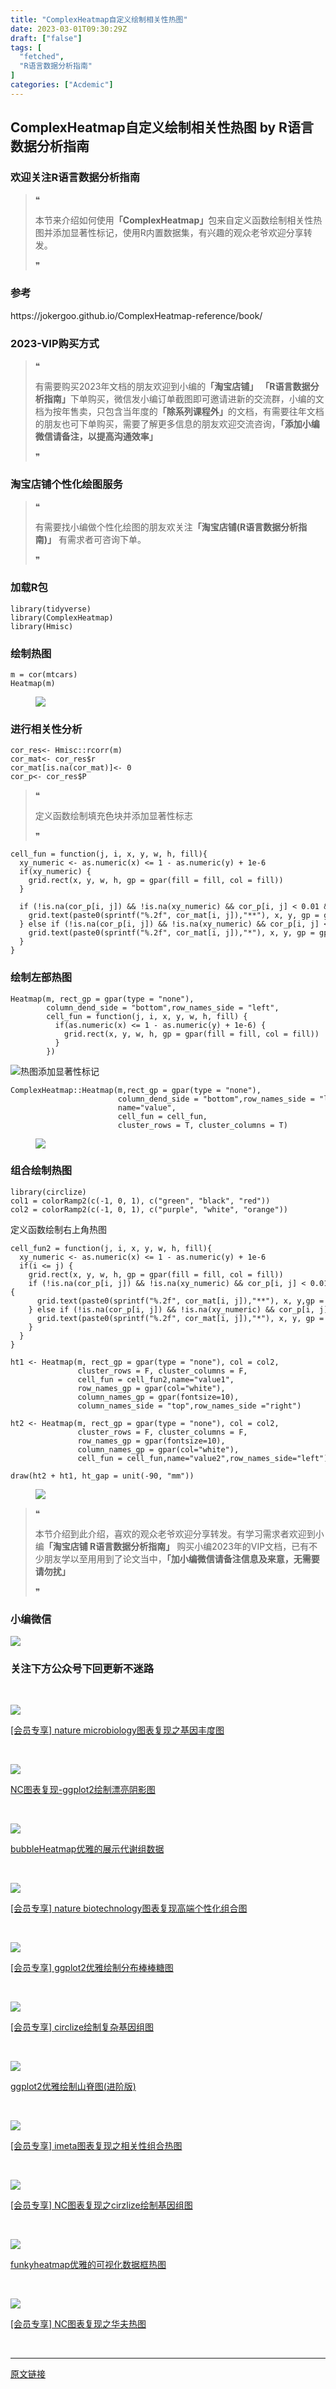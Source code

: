 ```yaml
---
title: "ComplexHeatmap自定义绘制相关性热图"
date: 2023-03-01T09:30:29Z
draft: ["false"]
tags: [
  "fetched",
  "R语言数据分析指南"
]
categories: ["Acdemic"]
---
```

ComplexHeatmap自定义绘制相关性热图 by R语言数据分析指南
------
<div><section data-tool="mdnice编辑器" data-website="https://www.mdnice.com"><h3 data-tool="mdnice编辑器"><span></span><span><span></span>欢迎关注R语言数据分析指南</span><span></span></h3><blockquote data-tool="mdnice编辑器"><span>❝</span><p>本节来介绍如何使用<strong>「ComplexHeatmap」</strong>包来自定义函数绘制相关性热图并添加显著性标记，使用R内置数据集，有兴趣的观众老爷欢迎分享转发。</p><span>❞</span></blockquote><h3 data-tool="mdnice编辑器"><span></span><span><span></span>参考</span><span></span></h3><p data-tool="mdnice编辑器">https://jokergoo.github.io/ComplexHeatmap-reference/book/</p><h3 data-tool="mdnice编辑器"><span></span><span><span></span>2023-VIP购买方式</span><span></span></h3><blockquote data-tool="mdnice编辑器"><span>❝</span><p>有需要购买2023年文档的朋友欢迎到小编的<strong>「淘宝店铺」</strong> <strong>「R语言数据分析指南」</strong>下单购买，微信发小编订单截图即可邀请进新的交流群，小编的文档为按年售卖，只包含当年度的<strong>「除系列课程外」</strong>的文档，有需要往年文档的朋友也可下单购买，需要了解更多信息的朋友欢迎交流咨询，<strong>「添加小编微信请备注，以提高沟通效率」</strong></p><span>❞</span></blockquote><h3 data-tool="mdnice编辑器"><span></span><span><span></span>淘宝店铺个性化绘图服务</span><span></span></h3><blockquote data-tool="mdnice编辑器"><span>❝</span><p>有需要找小编做个性化绘图的朋友欢关注<strong>「淘宝店铺(R语言数据分析指南)」</strong> 有需求者可咨询下单。</p><span>❞</span></blockquote><h3 data-tool="mdnice编辑器"><span></span><span><span></span>加载R包</span><span></span></h3><pre data-tool="mdnice编辑器"><span></span><code><span>library</span>(tidyverse)<br><span>library</span>(ComplexHeatmap)<br><span>library</span>(Hmisc)<br></code></pre><h3 data-tool="mdnice编辑器"><span></span><span><span></span>绘制热图</span><span></span></h3><pre data-tool="mdnice编辑器"><span></span><code>m = cor(mtcars)<br>Heatmap(m)<br></code></pre><figure data-tool="mdnice编辑器"><img data-ratio="0.7825278810408922" data-src="https://mmbiz.qpic.cn/mmbiz_png/EibnicgwScTAYVpAvELWMy24QAHI52f3DUe4wYicoqSxkDh72PgbOZkVibPvEzDG63MFJkwQCElqOQBvI8hXFblmfw/640?wx_fmt=png" data-type="png" data-w="538" src="https://mmbiz.qpic.cn/mmbiz_png/EibnicgwScTAYVpAvELWMy24QAHI52f3DUe4wYicoqSxkDh72PgbOZkVibPvEzDG63MFJkwQCElqOQBvI8hXFblmfw/640?wx_fmt=png"></figure><h3 data-tool="mdnice编辑器"><span></span><span><span></span>进行相关性分析</span><span></span></h3><pre data-tool="mdnice编辑器"><span></span><code>cor_res&lt;- Hmisc::rcorr(m) <br>cor_mat&lt;- cor_res$r<br>cor_mat[is.na(cor_mat)]&lt;- <span>0</span><br>cor_p&lt;- cor_res$P<br></code></pre><blockquote data-tool="mdnice编辑器"><span>❝</span><p>定义函数绘制填充色块并添加显著性标志</p><span>❞</span></blockquote><pre data-tool="mdnice编辑器"><span></span><code>cell_fun = <span>function</span>(j, i, x, y, w, h, fill){<br>  xy_numeric &lt;- as.numeric(x) &lt;= <span>1</span> - as.numeric(y) + <span>1e-6</span><br>  <span>if</span>(xy_numeric) {<br>    grid.rect(x, y, w, h, gp = gpar(fill = fill, col = fill))<br>  }<br>  <br>  <span>if</span> (!is.na(cor_p[i, j]) &amp;&amp; !is.na(xy_numeric) &amp;&amp; cor_p[i, j] &lt; <span>0.01</span> &amp; xy_numeric) {<br>    grid.text(paste0(sprintf(<span>"%.2f"</span>, cor_mat[i, j]),<span>"**"</span>), x, y, gp = gpar(fontsize = <span>8</span>))<br>  } <span>else</span> <span>if</span> (!is.na(cor_p[i, j]) &amp;&amp; !is.na(xy_numeric) &amp;&amp; cor_p[i, j] &lt; <span>0.01</span> &amp; xy_numeric) {<br>    grid.text(paste0(sprintf(<span>"%.2f"</span>, cor_mat[i, j]),<span>"*"</span>), x, y, gp = gpar(fontsize = <span>8</span>))<br>  }<br>}<br></code></pre><h3 data-tool="mdnice编辑器"><span></span><span><span></span>绘制左部热图</span><span></span></h3><pre data-tool="mdnice编辑器"><span></span><code>Heatmap(m, rect_gp = gpar(type = <span>"none"</span>),<br>        column_dend_side = <span>"bottom"</span>,row_names_side = <span>"left"</span>,<br>        cell_fun = <span>function</span>(j, i, x, y, w, h, fill) {<br>          <span>if</span>(as.numeric(x) &lt;= <span>1</span> - as.numeric(y) + <span>1e-6</span>) {<br>            grid.rect(x, y, w, h, gp = gpar(fill = fill, col = fill))<br>          }<br>        })<br></code></pre><p data-tool="mdnice编辑器"><img data-ratio="0.7825278810408922" data-src="https://mmbiz.qpic.cn/mmbiz_png/EibnicgwScTAYVpAvELWMy24QAHI52f3DU5TAq2gjDmUN16QJRzzEDYc04z2fNc74Uee1vcUcS9oyUYouoj6XbJw/640?wx_fmt=png" data-type="png" data-w="538" src="https://mmbiz.qpic.cn/mmbiz_png/EibnicgwScTAYVpAvELWMy24QAHI52f3DU5TAq2gjDmUN16QJRzzEDYc04z2fNc74Uee1vcUcS9oyUYouoj6XbJw/640?wx_fmt=png">热图添加显著性标记</p><pre data-tool="mdnice编辑器"><span></span><code>ComplexHeatmap::Heatmap(m,rect_gp = gpar(type = <span>"none"</span>),<br>                        column_dend_side = <span>"bottom"</span>,row_names_side = <span>"left"</span>,<br>                        name=<span>"value"</span>,<br>                        cell_fun = cell_fun,<br>                        cluster_rows = <span>T</span>, cluster_columns = <span>T</span>)<br></code></pre><figure data-tool="mdnice编辑器"><img data-ratio="0.7328358208955223" data-src="https://mmbiz.qpic.cn/mmbiz_png/EibnicgwScTAYVpAvELWMy24QAHI52f3DUpvs8E9Ht1f4WT50VQKCQWjkWLsMVHJstL6eibf1hbS8xcEmLwK6ChPA/640?wx_fmt=png" data-type="png" data-w="670" src="https://mmbiz.qpic.cn/mmbiz_png/EibnicgwScTAYVpAvELWMy24QAHI52f3DUpvs8E9Ht1f4WT50VQKCQWjkWLsMVHJstL6eibf1hbS8xcEmLwK6ChPA/640?wx_fmt=png"></figure><h3 data-tool="mdnice编辑器"><span></span><span><span></span>组合绘制热图</span><span></span></h3><pre data-tool="mdnice编辑器"><span></span><code><span>library</span>(circlize)<br>col1 = colorRamp2(c(-<span>1</span>, <span>0</span>, <span>1</span>), c(<span>"green"</span>, <span>"black"</span>, <span>"red"</span>))<br>col2 = colorRamp2(c(-<span>1</span>, <span>0</span>, <span>1</span>), c(<span>"purple"</span>, <span>"white"</span>, <span>"orange"</span>))<br></code></pre><p data-tool="mdnice编辑器">定义函数绘制右上角热图</p><pre data-tool="mdnice编辑器"><span></span><code>cell_fun2 = <span>function</span>(j, i, x, y, w, h, fill){<br>  xy_numeric &lt;- as.numeric(x) &lt;= <span>1</span> - as.numeric(y) + <span>1e-6</span><br>  <span>if</span>(i &lt;= j) {<br>    grid.rect(x, y, w, h, gp = gpar(fill = fill, col = fill))<br>    <span>if</span> (!is.na(cor_p[i, j]) &amp;&amp; !is.na(xy_numeric) &amp;&amp; cor_p[i, j] &lt; <span>0.01</span>){<br>      grid.text(paste0(sprintf(<span>"%.2f"</span>, cor_mat[i, j]),<span>"**"</span>), x, y,gp = gpar(fontsize =<span>6</span>))<br>    } <span>else</span> <span>if</span> (!is.na(cor_p[i, j]) &amp;&amp; !is.na(xy_numeric) &amp;&amp; cor_p[i, j] &lt;= <span>0.05</span>) {<br>      grid.text(paste0(sprintf(<span>"%.2f"</span>, cor_mat[i, j]),<span>"*"</span>), x, y, gp = gpar(fontsize = <span>6</span>))<br>    }<br>  }<br>}<br></code></pre><pre data-tool="mdnice编辑器"><span></span><code>ht1 &lt;- Heatmap(m, rect_gp = gpar(type = <span>"none"</span>), col = col2,<br>               cluster_rows = <span>F</span>, cluster_columns = <span>F</span>,<br>               cell_fun = cell_fun2,name=<span>"value1"</span>,<br>               row_names_gp = gpar(col=<span>"white"</span>),<br>               column_names_gp = gpar(fontsize=<span>10</span>),<br>               column_names_side = <span>"top"</span>,row_names_side =<span>"right"</span>)<br><br>ht2 &lt;- Heatmap(m, rect_gp = gpar(type = <span>"none"</span>), col = col2,<br>               cluster_rows = <span>F</span>, cluster_columns = <span>F</span>,<br>               row_names_gp = gpar(fontsize=<span>10</span>),<br>               column_names_gp = gpar(col=<span>"white"</span>),<br>               cell_fun = cell_fun,name=<span>"value2"</span>,row_names_side=<span>"left"</span>)<br></code></pre><pre data-tool="mdnice编辑器"><span></span><code>draw(ht2 + ht1, ht_gap = unit(-<span>90</span>, <span>"mm"</span>))<br></code></pre><figure data-tool="mdnice编辑器"><img data-ratio="0.7754532775453278" data-src="https://mmbiz.qpic.cn/mmbiz_png/EibnicgwScTAYVpAvELWMy24QAHI52f3DUdsvBdcm3nibJqSmicHsFmu6rRBtvY0y3AlFkLuPbiagRz75Z1mg9ec9sQ/640?wx_fmt=png" data-type="png" data-w="717" src="https://mmbiz.qpic.cn/mmbiz_png/EibnicgwScTAYVpAvELWMy24QAHI52f3DUdsvBdcm3nibJqSmicHsFmu6rRBtvY0y3AlFkLuPbiagRz75Z1mg9ec9sQ/640?wx_fmt=png"></figure><blockquote data-tool="mdnice编辑器"><span>❝</span><p>本节介绍到此介绍，喜欢的观众老爷欢迎分享转发。有学习需求者欢迎到小编<strong>「淘宝店铺 R语言数据分析指南」</strong> 购买小编2023年的VIP文档，已有不少朋友学以至用用到了论文当中，<strong>「加小编微信请备注信息及来意，无需要请勿扰」</strong></p><span>❞</span></blockquote><h3 data-tool="mdnice编辑器"><span></span><span><span></span>小编微信</span><span></span></h3><p><img data-galleryid="" data-ratio="1" data-s="300,640" data-src="https://mmbiz.qpic.cn/mmbiz_jpg/EibnicgwScTAaNu6sU2UCYkxFq9ibq75wuaO0lqFoYz1icUo4jh3N2icAWECmibgPvqyReur0FCp7JNKO0icnRAsbO9ug/640?wx_fmt=jpeg" data-type="jpeg" data-w="430" src="https://mmbiz.qpic.cn/mmbiz_jpg/EibnicgwScTAaNu6sU2UCYkxFq9ibq75wuaO0lqFoYz1icUo4jh3N2icAWECmibgPvqyReur0FCp7JNKO0icnRAsbO9ug/640?wx_fmt=jpeg"></p><h3 data-tool="mdnice编辑器"><span></span><span><span></span>关注下方公众号下回更新不迷路</span><span></span></h3><section><mp-common-profile data-pluginname="mpprofile" data-weui-theme="light" data-id="Mzg3MzQzNTYzMw==" data-headimg="http://mmbiz.qpic.cn/mmbiz_png/EibnicgwScTAZF0rpeZII9Ltl26VbVagriczTria1fib3XgjwwHEHFjPzkmGpqWDVVHBSzhENictUM2iavAKiaM5lc9USw/0?wx_fmt=png" data-nickname="R语言数据分析指南" data-alias="YanJANtwo" data-signature="R语言重症爱好者，喜欢绘制各种精美的图表，喜欢的小伙伴可以关注我，跟我一起学习" data-from="0" data-is_biz_ban="0"></mp-common-profile><p><br></p><section><a href="http://mp.weixin.qq.com/s?__biz=Mzg3MzQzNTYzMw==&amp;mid=2247501515&amp;idx=1&amp;sn=580f43228fef348c5bae59a7c58b19b2&amp;chksm=cee29e55f9951743086ea5eff394ab12b5539cc51904391eb8b0446fde202f79feb9bce7b3ad&amp;scene=21#wechat_redirect" data-linktype="1"><section><section><section data-mid=""><span data-positionback="static"><img data-ratio="0.42592592592592593" data-src="https://mmbiz.qpic.cn/mmbiz_jpg/EibnicgwScTAacoZo5Caqaq9qKTsJR4dg5OLscTbvmMAD6VEZtYx7NnVdng6Ta2icZHf5EicTGiaZ3FEKiaD84QnPOHA/640?wx_fmt=jpeg" data-w="1080" src="https://mmbiz.qpic.cn/mmbiz_jpg/EibnicgwScTAacoZo5Caqaq9qKTsJR4dg5OLscTbvmMAD6VEZtYx7NnVdng6Ta2icZHf5EicTGiaZ3FEKiaD84QnPOHA/640?wx_fmt=jpeg"></span></section><section data-mid=""><p>[会员专享] nature microbiology图表复现之基因丰度图</p></section></section></section></a></section><p><br></p><section><a href="http://mp.weixin.qq.com/s?__biz=Mzg3MzQzNTYzMw==&amp;mid=2247501490&amp;idx=1&amp;sn=c05b62a880b411855ed0d54a6c0ab57c&amp;chksm=cee29e2cf995173ac4515faf6e223e5610afb4685b7bd13b0914011868d80c7addb80190ea4c&amp;scene=21#wechat_redirect" data-linktype="1"><section><section><section data-mid=""><span data-positionback="static"><img data-ratio="0.4261780104712042" data-src="https://mmbiz.qpic.cn/mmbiz_jpg/EibnicgwScTAZ8IN8iaWib1mWicqL59OkdEbtPY9JUBxVIzuyMPj0eWbqyAM4siaTa3gOPic1qSicquuaibO2bu1F7n8PQQ/640?wx_fmt=jpeg" data-w="955" src="https://mmbiz.qpic.cn/mmbiz_jpg/EibnicgwScTAZ8IN8iaWib1mWicqL59OkdEbtPY9JUBxVIzuyMPj0eWbqyAM4siaTa3gOPic1qSicquuaibO2bu1F7n8PQQ/640?wx_fmt=jpeg"></span></section><section data-mid=""><p>NC图表复现-ggplot2绘制漂亮阴影图</p></section></section></section></a></section><p><br></p><section><a href="http://mp.weixin.qq.com/s?__biz=Mzg3MzQzNTYzMw==&amp;mid=2247501452&amp;idx=1&amp;sn=fdb378fd7dae2189db50a6a3ea0f87f1&amp;chksm=cee29e12f9951704569975965e1deb5602587091267a77b8624dd34d6a350671f8da763b05be&amp;scene=21#wechat_redirect" data-linktype="1"><section><section><section data-mid=""><span data-positionback="static"><img data-ratio="0.42470588235294116" data-src="https://mmbiz.qpic.cn/mmbiz_jpg/EibnicgwScTAYThl8YSCeDxKhn3aJGNrICB14FweaMfLKPO0j65ehH4MDwmyviab9059a5AqygXL9XeicJUlNVh49Q/640?wx_fmt=jpeg" data-w="850" src="https://mmbiz.qpic.cn/mmbiz_jpg/EibnicgwScTAYThl8YSCeDxKhn3aJGNrICB14FweaMfLKPO0j65ehH4MDwmyviab9059a5AqygXL9XeicJUlNVh49Q/640?wx_fmt=jpeg"></span></section><section data-mid=""><p>bubbleHeatmap优雅的展示代谢组数据</p></section></section></section></a></section><p><br></p><section><a href="http://mp.weixin.qq.com/s?__biz=Mzg3MzQzNTYzMw==&amp;mid=2247501425&amp;idx=1&amp;sn=e4023be2f4e69312474222c2b9d2499a&amp;chksm=cee29eeff99517f932eeaea90e1d79dafd7997c68fc70312815e3454d371aae27fce11768779&amp;scene=21#wechat_redirect" data-linktype="1"><section><section><section data-mid=""><span data-positionback="static"><img data-ratio="0.425" data-src="https://mmbiz.qpic.cn/mmbiz_jpg/EibnicgwScTAaTsiaAXVLAoxX8VR6EE4RRXCPiarXOiaxQ96Tm86wg6PvQZvhw60h2pttsPY1q31ibjoiag8GSOeKOX5Q/640?wx_fmt=jpeg" data-w="1080" src="https://mmbiz.qpic.cn/mmbiz_jpg/EibnicgwScTAaTsiaAXVLAoxX8VR6EE4RRXCPiarXOiaxQ96Tm86wg6PvQZvhw60h2pttsPY1q31ibjoiag8GSOeKOX5Q/640?wx_fmt=jpeg"></span></section><section data-mid=""><p>[会员专享] nature biotechnology图表复现高端个性化组合图</p></section></section></section></a></section><p><br></p><section><a href="http://mp.weixin.qq.com/s?__biz=Mzg3MzQzNTYzMw==&amp;mid=2247501313&amp;idx=1&amp;sn=de75bc4b7b362ab179adf95852bfc90e&amp;chksm=cee29e9ff995178901eab0c115fb20a6bdf928901570272ab51510240f7611c522443d3df764&amp;scene=21#wechat_redirect" data-linktype="1"><section><section><section data-mid=""><span data-positionback="static"><img data-ratio="0.42515723270440253" data-src="https://mmbiz.qpic.cn/mmbiz_jpg/EibnicgwScTAaDG03gujU0PGeKbopfKt3DiarGyfES5Onvoa8MdYZOnbbZUmia5XtZibLYlic3HUIvq0B9hemWT8emHA/640?wx_fmt=jpeg" data-w="795" src="https://mmbiz.qpic.cn/mmbiz_jpg/EibnicgwScTAaDG03gujU0PGeKbopfKt3DiarGyfES5Onvoa8MdYZOnbbZUmia5XtZibLYlic3HUIvq0B9hemWT8emHA/640?wx_fmt=jpeg"></span></section><section data-mid=""><p>[会员专享] ggplot2优雅绘制分布棒棒糖图</p></section></section></section></a></section><p><br></p><section><a href="http://mp.weixin.qq.com/s?__biz=Mzg3MzQzNTYzMw==&amp;mid=2247501232&amp;idx=1&amp;sn=48dcdaecd394a47759fc716590ed186b&amp;chksm=cee29d2ef9951438f6b8a2385ebc96b162d33878f81092f9fea62422b51a92fef93d2361385a&amp;scene=21#wechat_redirect" data-linktype="1"><section><section><section data-mid=""><span data-positionback="static"><img data-ratio="0.42444444444444446" data-src="https://mmbiz.qpic.cn/mmbiz_jpg/EibnicgwScTAZP20CGJ6EEn9qiaFUB00cic4fmOdicedBVxlibMUxJ75SdJCHVb2oJJn2fq9DaRs9ib1qWc9BtHyMqunQ/640?wx_fmt=jpeg" data-w="900" src="https://mmbiz.qpic.cn/mmbiz_jpg/EibnicgwScTAZP20CGJ6EEn9qiaFUB00cic4fmOdicedBVxlibMUxJ75SdJCHVb2oJJn2fq9DaRs9ib1qWc9BtHyMqunQ/640?wx_fmt=jpeg"></span></section><section data-mid=""><p>[会员专享] circlize绘制复杂基因组图</p></section></section></section></a></section><p><br></p><section><a href="http://mp.weixin.qq.com/s?__biz=Mzg3MzQzNTYzMw==&amp;mid=2247501195&amp;idx=1&amp;sn=4b580a378afa9ffd7f12c9cf1935a4eb&amp;chksm=cee29d15f99514037ac4ef377dae97642207cea3f9152aec3875614971eeabda6b7c70e20291&amp;scene=21#wechat_redirect" data-linktype="1"><section><section><section data-mid=""><span data-positionback="static"><img data-ratio="0.42407407407407405" data-src="https://mmbiz.qpic.cn/mmbiz_jpg/EibnicgwScTAZhwVpX7DYXjb5ibnJKVciaPVMu8wq05xCXBYZeX0vlVZaaetQkI5zPBwkJO9BpxFtgciaO20DIq9pPQ/640?wx_fmt=jpeg" data-w="1080" src="https://mmbiz.qpic.cn/mmbiz_jpg/EibnicgwScTAZhwVpX7DYXjb5ibnJKVciaPVMu8wq05xCXBYZeX0vlVZaaetQkI5zPBwkJO9BpxFtgciaO20DIq9pPQ/640?wx_fmt=jpeg"></span></section><section data-mid=""><p>ggplot2优雅绘制山脊图(进阶版)</p></section></section></section></a></section><p><br></p><section><a href="http://mp.weixin.qq.com/s?__biz=Mzg3MzQzNTYzMw==&amp;mid=2247501179&amp;idx=1&amp;sn=20951b9ff45d822349928cce2a12a5e5&amp;chksm=cee29de5f99514f39cff1e3c3e2d1087b6f06edbf78fd1b2979f68b1d374724cdfebbfef0e7f&amp;scene=21#wechat_redirect" data-linktype="1"><section><section><section data-mid=""><span data-positionback="static"><img data-ratio="0.4248927038626609" data-src="https://mmbiz.qpic.cn/mmbiz_jpg/EibnicgwScTAbwa2gV8dgB1mdjRFGzLAH9B0vjVMwib2dibVjia4uKBK8EOGicQsIw46dDicxRsF9upVsEYZoQZ3ibCWaA/640?wx_fmt=jpeg" data-w="932" src="https://mmbiz.qpic.cn/mmbiz_jpg/EibnicgwScTAbwa2gV8dgB1mdjRFGzLAH9B0vjVMwib2dibVjia4uKBK8EOGicQsIw46dDicxRsF9upVsEYZoQZ3ibCWaA/640?wx_fmt=jpeg"></span></section><section data-mid=""><p>[会员专享] imeta图表复现之相关性组合热图</p></section></section></section></a></section><p><br></p><section><a href="http://mp.weixin.qq.com/s?__biz=Mzg3MzQzNTYzMw==&amp;mid=2247500946&amp;idx=1&amp;sn=e49e07f1bb9cc1db61fb14a9ca329ac8&amp;chksm=cee29c0cf995151a97482cda424769c81f0df123b42837425c6b4e751940f6c9a2c2390151f5&amp;scene=21#wechat_redirect" data-linktype="1"><section><section><section data-mid=""><span data-positionback="static"><img data-ratio="0.4243498817966903" data-src="https://mmbiz.qpic.cn/mmbiz_jpg/EibnicgwScTAZcCvAFaUQ4icANdAkVsBgHHBxrM0DxmaUUREWhs1QaTmS1FYRoW1AUXWhhMg5fQUY2as54OtRhJvA/640?wx_fmt=jpeg" data-w="846" src="https://mmbiz.qpic.cn/mmbiz_jpg/EibnicgwScTAZcCvAFaUQ4icANdAkVsBgHHBxrM0DxmaUUREWhs1QaTmS1FYRoW1AUXWhhMg5fQUY2as54OtRhJvA/640?wx_fmt=jpeg"></span></section><section data-mid=""><p>[会员专享] NC图表复现之cirzlize绘制基因组图</p></section></section></section></a></section><p><br></p><section><a href="http://mp.weixin.qq.com/s?__biz=Mzg3MzQzNTYzMw==&amp;mid=2247500898&amp;idx=1&amp;sn=0ae69d8cba84515e53b254433588fd8e&amp;chksm=cee29cfcf99515eaa0bdea0c167a5b60e6c2f818109a8af594de3c05056b45e8ecd536aa87a1&amp;scene=21#wechat_redirect" data-linktype="1"><section><section><section data-mid=""><span data-positionback="static"><img data-ratio="0.4251412429378531" data-src="https://mmbiz.qpic.cn/mmbiz_jpg/EibnicgwScTAaWCXEibVicTY3B8fBSBMh8daicjHJRmq4uAjdsfoYRf7icRYwVZrI6bFicZaIxncRMC0DXrJ9Yc3dluRg/640?wx_fmt=jpeg" data-w="708" src="https://mmbiz.qpic.cn/mmbiz_jpg/EibnicgwScTAaWCXEibVicTY3B8fBSBMh8daicjHJRmq4uAjdsfoYRf7icRYwVZrI6bFicZaIxncRMC0DXrJ9Yc3dluRg/640?wx_fmt=jpeg"></span></section><section data-mid=""><p>funkyheatmap优雅的可视化数据框热图</p></section></section></section></a></section><p><br></p><section><a href="http://mp.weixin.qq.com/s?__biz=Mzg3MzQzNTYzMw==&amp;mid=2247500843&amp;idx=1&amp;sn=675fde94ff0ac2ccf4890647c62d6f68&amp;chksm=cee29cb5f99515a337e5ce5a908db79e0a7eff68d4a47955ea1692e12a4e2f126bd74d921d6c&amp;scene=21#wechat_redirect" data-linktype="1"><section><section><section data-mid=""><span data-positionback="static"><img data-ratio="0.42529989094874593" data-src="https://mmbiz.qpic.cn/mmbiz_jpg/EibnicgwScTAb1FbIlGbwLGntvWJmWw3ibrO3DyBHFyPR4hQBVln4WAdpE3icyYuUMrokwLOvvDvjAbVOrr778I2nA/640?wx_fmt=jpeg" data-w="917" src="https://mmbiz.qpic.cn/mmbiz_jpg/EibnicgwScTAb1FbIlGbwLGntvWJmWw3ibrO3DyBHFyPR4hQBVln4WAdpE3icyYuUMrokwLOvvDvjAbVOrr778I2nA/640?wx_fmt=jpeg"></span></section><section data-mid=""><p>[会员专享] NC图表复现之华夫热图</p></section></section></section></a></section><p><br></p></section></section><p><mp-style-type data-value="3"></mp-style-type></p></div>  
<hr>
<a href="https://mp.weixin.qq.com/s/mu43FX1jDEVfoJcZEiO-XA",target="_blank" rel="noopener noreferrer">原文链接</a>

